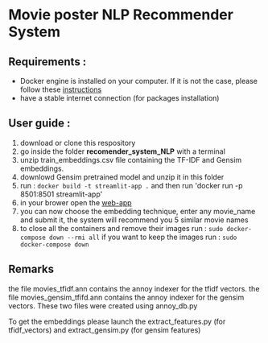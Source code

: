 # Movie poster NLP Recommender System

## Requirements :
- Docker engine is installed on your computer. If it is not the case, please follow these [instructions](https://docs.docker.com/engine/install/)
- have a stable internet connection (for packages installation)


## User guide :
1. download or clone this respository
2. go inside the folder **recomender_system_NLP** with a terminal
3. unzip train_embeddings.csv file containing the TF-IDF and Gensim embeddings.
4. downlowd Gensim pretrained model and unzip it in this folder 
5. run : `docker build -t streamlit-app .` and then run 'docker run -p 8501:8501 streamlit-app'
6. in your brower open the [web-app](http://localhost:8501/)
7. you can now choose the embedding technique, enter any movie_name and submit it, the system will recommend you 5 similar movie names
8. to close all the containers and remove their images run : `sudo docker-compose down --rmi all`
if you want to keep the images run : `sudo docker-compose down`

## Remarks 
the file movies_tfidf.ann contains the annoy indexer for the tfidf vectors.
the file movies_gensim_tfifd.ann contains the annoy indexer for the gensim vectors.
These two files were created using annoy_db.py

To get the embeddings please launch the extract_features.py (for tfidf_vectors) and extract_gensim.py (for gensim features)